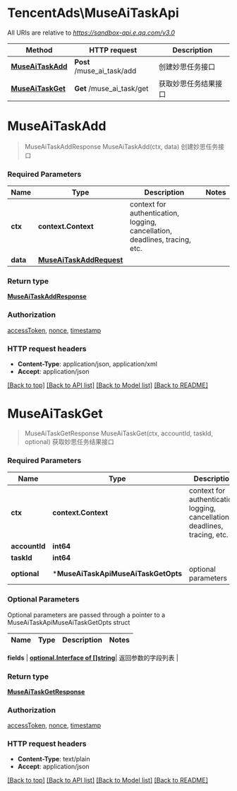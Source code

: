 # TencentAds\MuseAiTaskApi

All URIs are relative to *https://sandbox-api.e.qq.com/v3.0*

Method | HTTP request | Description
------------- | ------------- | -------------
[**MuseAiTaskAdd**](MuseAiTaskApi.md#MuseAiTaskAdd) | **Post** /muse_ai_task/add | 创建妙思任务接口
[**MuseAiTaskGet**](MuseAiTaskApi.md#MuseAiTaskGet) | **Get** /muse_ai_task/get | 获取妙思任务结果接口


# **MuseAiTaskAdd**
> MuseAiTaskAddResponse MuseAiTaskAdd(ctx, data)
创建妙思任务接口

### Required Parameters

Name | Type | Description  | Notes
------------- | ------------- | ------------- | -------------
 **ctx** | **context.Context** | context for authentication, logging, cancellation, deadlines, tracing, etc.
  **data** | [**MuseAiTaskAddRequest**](MuseAiTaskAddRequest.md)|  | 

### Return type

[**MuseAiTaskAddResponse**](MuseAiTaskAddResponse.md)

### Authorization

[accessToken](../README.md#accessToken), [nonce](../README.md#nonce), [timestamp](../README.md#timestamp)

### HTTP request headers

 - **Content-Type**: application/json, application/xml
 - **Accept**: application/json

[[Back to top]](#) [[Back to API list]](../README.md#documentation-for-api-endpoints) [[Back to Model list]](../README.md#documentation-for-models) [[Back to README]](../README.md)

# **MuseAiTaskGet**
> MuseAiTaskGetResponse MuseAiTaskGet(ctx, accountId, taskId, optional)
获取妙思任务结果接口

### Required Parameters

Name | Type | Description  | Notes
------------- | ------------- | ------------- | -------------
 **ctx** | **context.Context** | context for authentication, logging, cancellation, deadlines, tracing, etc.
  **accountId** | **int64**|  | 
  **taskId** | **int64**|  | 
 **optional** | ***MuseAiTaskApiMuseAiTaskGetOpts** | optional parameters | nil if no parameters

### Optional Parameters
Optional parameters are passed through a pointer to a MuseAiTaskApiMuseAiTaskGetOpts struct

Name | Type | Description  | Notes
------------- | ------------- | ------------- | -------------


 **fields** | [**optional.Interface of []string**](string.md)| 返回参数的字段列表 | 

### Return type

[**MuseAiTaskGetResponse**](MuseAiTaskGetResponse.md)

### Authorization

[accessToken](../README.md#accessToken), [nonce](../README.md#nonce), [timestamp](../README.md#timestamp)

### HTTP request headers

 - **Content-Type**: text/plain
 - **Accept**: application/json

[[Back to top]](#) [[Back to API list]](../README.md#documentation-for-api-endpoints) [[Back to Model list]](../README.md#documentation-for-models) [[Back to README]](../README.md)


